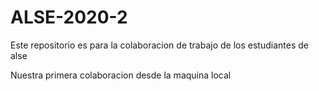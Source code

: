 # ALSE-2020-2
Este repositorio es para la colaboracion de trabajo de los estudiantes de alse

Nuestra primera colaboracion desde la maquina local
